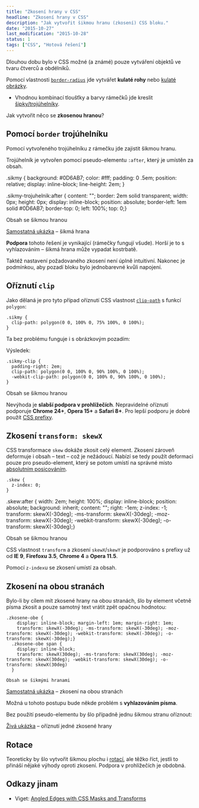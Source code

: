 ```yaml
---
title: "Zkosení hrany v CSS"
headline: "Zkosení hrany v CSS"
description: "Jak vytvořit šikmou hranu (zkosení) CSS bloku."
date: "2015-10-27"
last_modification: "2015-10-28"
status: 1
tags: ["CSS", "Hotová řešení"]
---
```


Dlouhou dobu bylo v CSS možné (a známé) pouze vytváření objektů ve tvaru čtverců a obdélníků.

  Pomocí vlastnosti [`border-radius`](/border-radius) jde vytvářet **kulaté rohy** nebo [kulaté obrázky](/kruhovy-obrazek).

  - Vhodnou kombinací tloušťky a barvy rámečků jde kreslit [šipky/trojúhelníky](/css-sipky).

Jak vytvořit něco se **zkosenou hranou**?

## Pomocí `border` trojúhelníku

Pomocí vytvořeného trojúhelníku z rámečku jde zajistit šikmou hranu.

Trojúhelník je vytvořen pomocí pseudo-elementu `:after`, který je umístěn za obsah.

.sikmy {
    background: #0D6AB7;
    color: #fff;
    padding: 0 .5em;
    position: relative;
    display: inline-block;
    line-height: 2em;
}

.sikmy-trojuhelnik:after {
    content: "";
    border: 2em solid transparent; width: 0px; height: 0px; display: inline-block; position: absolute; border-left: 1em solid #0D6AB7; border-top: 0; left: 100%; top: 0;}
  
  Obsah se šikmou hranou

[Samostatná ukázka](http://kod.djpw.cz/morb) – šikmá hrana

**Podpora** tohoto řešení je vynikající (rámečky fungují všude). Horší je to s vyhlazováním – šikmá hrana může vypadat kostrbatě.

Taktéž nastavení požadovaného zkosení není úplně intuitivní. Nakonec je podmínkou, aby pozadí bloku bylo jednobarevné kvůli napojení.

## Oříznutí `clip`

Jako dělaná je pro tyto případ oříznutí CSS vlastnost [`clip-path`](/clip) s funkcí `polygon`:

```
.sikmy {
  clip-path: polygon(0 0, 100% 0, 75% 100%, 0 100%);
}
```

Ta bez problému funguje i s obrázkovým pozadím:

Výsledek:

    .sikmy-clip {
      padding-right: 2em;
      clip-path: polygon(0 0, 100% 0, 90% 100%, 0 100%);
      -webkit-clip-path: polygon(0 0, 100% 0, 90% 100%, 0 100%);
    }
  
  Obsah se šikmou hranou

Nevýhoda je **slabší podpora v prohlížečích**. Nepravidelné oříznutí podporuje **Chrome 24+**,  **Opera 15+** a **Safari 8+**. Pro lepší podporu je dobré použít [CSS prefixy](/css-prefixy).

## Zkosení `transform: skewX`

CSS transformace `skew` dokáže zkosit celý element. Zkosení zároveň deformuje i obsah – text – což je nežádoucí. Nabízí se tedy použít deformaci pouze pro pseudo-element, který se potom umístí na správné místo [absolutním posicováním](/position#absolute).

    .skew {
      z-index: 0;
    }
.skew:after {
      width: 2em; height: 100%; display: inline-block; position: absolute; background: inherit; content: ""; right: -1em; z-index: -1; transform: skewX(-30deg); -ms-transform: skewX(-30deg); -moz-transform: skewX(-30deg); -webkit-transform: skewX(-30deg); -o-transform: skewX(-30deg);}
  
  Obsah se šikmou hranou

CSS vlastnost `transform` a zkosení `skewX`/`skewY` je podporováno s prefixy už od **IE 9**, **Firefoxu 3.5**, **Chrome 4** a **Opera 11.5**.

Pomocí `z-index`u se zkosení umístí za obsah.

## Zkosení na obou stranách

Bylo-li by cílem mít zkosené hrany na obou stranách, šlo by element včetně písma zkosit a pouze samotný text vrátit zpět opačnou hodnotou:

    .zkosene-obe {
        display: inline-block; margin-left: 1em; margin-right: 1em;
        transform: skewX(-30deg); -ms-transform: skewX(-30deg); -moz-transform: skewX(-30deg); -webkit-transform: skewX(-30deg); -o-transform: skewX(-30deg);}
      .zkosene-obe span {
        display: inline-block;
        transform: skewX(30deg); -ms-transform: skewX(30deg); -moz-transform: skewX(30deg); -webkit-transform: skewX(30deg); -o-transform: skewX(30deg)
      }

    Obsah se šikmými hranami

[Samostatná ukázka](http://kod.djpw.cz/porb) – zkosení na obou stranách

Možná u tohoto postupu bude někde problém s **vyhlazováním písma**.

Bez použití pseudo-elementu by šlo případně jednu šikmou stranu oříznout:

[Živá ukázka](http://kod.djpw.cz/sorb) – oříznutí jedné zkosené hrany

## Rotace

Teoreticky by šlo vytvořit šikmou plochu i [rotací](/rotace), ale těžko říct, jestli to přináší nějaké výhody oproti zkosení. Podpora v prohlížečích je obdobná.

## Odkazy jinam

  - Viget: [Angled Edges with CSS Masks and Transforms](https://viget.com/inspire/angled-edges-with-css-masks-and-transforms)